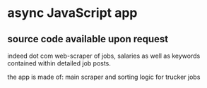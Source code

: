 # async JavaScript app

## source code available upon request 

indeed dot com web-scraper of jobs, salaries as well as keywords contained within detailed job posts.

the app is made of:
main scraper and sorting logic for trucker jobs
